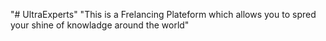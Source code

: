"# UltraExperts" 
"This is a Frelancing Plateform which allows you to spred your shine of knowladge around the world"
